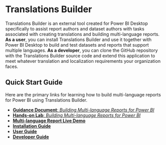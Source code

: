 # Translations Builder

Translations Builder is an external tool created for Power BI Desktop
specifically to assist report authors and dataset authors with tasks
associated with creating translations and building multi-language
reports. **As a user**, you can install Translations Builder and use it
together with Power BI Desktop to build and test datasets and reports
that support multiple languages. **As a developer**, you can clone the
GitHub repository with the Translations Builder source code and extend
this application to meet whatever translation and localization
requirements your organization faces.

## Quick Start Guide
Here are the primary links for learning how to build multi-language reports for Power BI using Translations Builder.
 - [**Guidance Document**: *Building Multi-language Reports for Power BI*](Docs/Building%20Multi-language%20Reports%20in%20Power%20BI.md)
 - [**Hands-on Lab**: *Building Multi-language Reports for Power BI*](Labs/Hands-on%20Lab%20-%20Building%20Multi-language%20Reports%20for%20Power%20BI.md)
 - [**Multi-language Report Live Demo**](https://multilanguagereportdemo.azurewebsites.net)
 - [**Installation Guide**](Docs/Installation%20Guide.md)
 - [**User Guide**](Docs/User%20Guide.md)
 - [**Developer Guide**](Docs/Developer%20Guide.md)